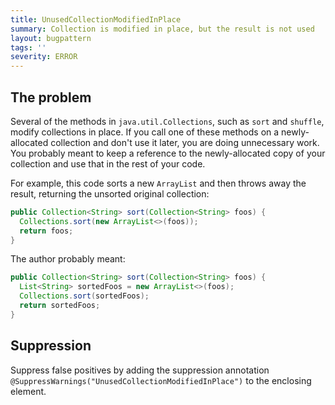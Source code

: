 ```yaml
---
title: UnusedCollectionModifiedInPlace
summary: Collection is modified in place, but the result is not used
layout: bugpattern
tags: ''
severity: ERROR
---
```


<!--
*** AUTO-GENERATED, DO NOT MODIFY ***
To make changes, edit the @BugPattern annotation or the explanation in docs/bugpattern.
-->


## The problem
Several of the methods in `java.util.Collections`, such as `sort` and `shuffle`,
modify collections in place. If you call one of these methods on a
newly-allocated collection and don't use it later, you are doing unnecessary
work. You probably meant to keep a reference to the newly-allocated copy of your
collection and use that in the rest of your code.

For example, this code sorts a new `ArrayList` and then throws away the result,
returning the unsorted original collection:

```java
public Collection<String> sort(Collection<String> foos) {
  Collections.sort(new ArrayList<>(foos));
  return foos;
}
```

The author probably meant:

```java
public Collection<String> sort(Collection<String> foos) {
  List<String> sortedFoos = new ArrayList<>(foos);
  Collections.sort(sortedFoos);
  return sortedFoos;
}
```

## Suppression
Suppress false positives by adding the suppression annotation `@SuppressWarnings("UnusedCollectionModifiedInPlace")` to the enclosing element.

